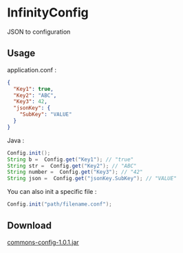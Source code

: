 # InfinityConfig
JSON to configuration

## Usage

application.conf :

```json
{
  "Key1": true,
  "Key2": "ABC",
  "Key3": 42,
  "jsonKey": {
    "SubKey": "VALUE"
  }
}
```
Java :

```java
Config.init();
String b =  Config.get("Key1"); // "true"
String str =  Config.get("Key2"); // "ABC"
String number =  Config.get("Key3"); // "42"
String json =  Config.get("jsonKey.SubKey"); // "VALUE"
```

You can also init a specific file :

```java
Config.init("path/filename.conf");
```

## Download

[commons-config-1.0.1.jar](https://github.com/d-william/InfinityConfig/releases/download/1.0.1/commons-config-1.0.1.jar)

